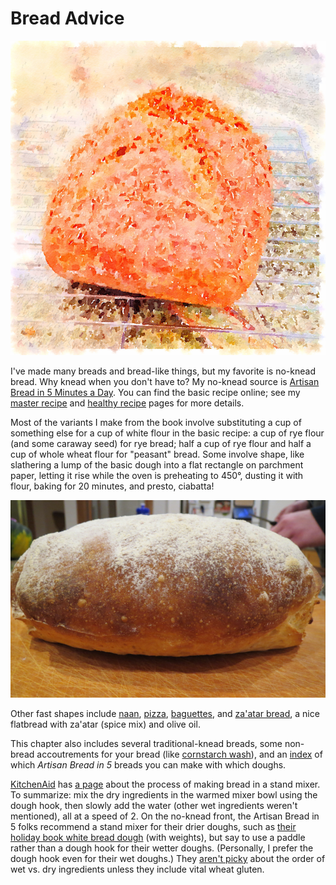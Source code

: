 [KitchenAid]: ../indices/kitchenAid.html

# Bread Advice

![watercolor rye](../images/ryeno5wc.png)

I've made many breads and bread-like things, but my favorite is no-knead bread.  Why knead when you don't have to?  My no-knead source is [Artisan Bread in 5 Minutes a Day](http://www.artisanbreadinfive.com/).  You can find the basic recipe online; see my [master recipe](../bread/master.md) and [healthy recipe](../bread/healthy.md) pages for more details.

Most of the variants I make from the book involve substituting a cup of something else for a cup of white flour in the basic recipe:  a cup of rye flour (and some caraway seed) for rye bread; half a cup of rye flour and half a cup of whole wheat flour for "peasant" bread.  Some involve shape, like slathering a lump of the basic dough into a flat rectangle on parchment paper, letting it rise while the oven is preheating to 450°, dusting it with flour, baking for 20 minutes, and presto, ciabatta!

![ciabatta](../images/ciabatta.png)

Other fast shapes include [naan](../bread/naan.md), [pizza](../bread/pizzaPizza.md), [baguettes](../bread/baguette.md), and [za'atar bread](../bread/zaatar.md), a nice flatbread with za'atar (spice mix) and olive oil. 

This chapter also includes several traditional-knead breads, some non-bread accoutrements for your bread (like [cornstarch wash](../bread/cornstarch.md)), and an [index](../bread/artisanIndex.md) of which *Artisan Bread in 5* breads you can make with which doughs.

[KitchenAid] has [a page](https://www.kitchenaid.com/pinch-of-help/stand-mixers/tips-for-making-bread-with-stand-mixer.html) about the process of making bread in a stand mixer.  To summarize: mix the dry ingredients in the warmed mixer bowl using the dough hook, then slowly add the water (other wet ingredients weren't mentioned), all at a speed of 2.  On the no-knead front, the Artisan Bread in 5 folks recommend a stand mixer for their drier doughs, such as [their holiday book white bread dough](https://artisanbreadinfive.com/2018/11/22/white-bread-master-recipe-from-holiday-and-celebration-bread-in-five/) (with weights), but say to use a paddle rather than a dough hook for their wetter doughs.  (Personally, I prefer the dough hook even for their wet doughs.)  They [aren't picky](https://artisanbreadinfive.com/2014/03/25/the-flatbread-braid-new-video-how-to-braid-a-flat-circle/) about the order of wet vs. dry ingredients unless they include vital wheat gluten.
